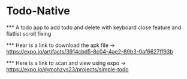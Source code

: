 # Todo-Native

*** A todo app to add todo and delete with keyboard close feature and flatlist scroll fixing

*** Hear is a link to download the apk file -> https://expo.io/artifacts/3914cbd5-8c04-4ae2-89b3-0af6627ff93b

*** Here is a link to scan and view using expo -> https://expo.io/@mohzys23/projects/simple-todo
